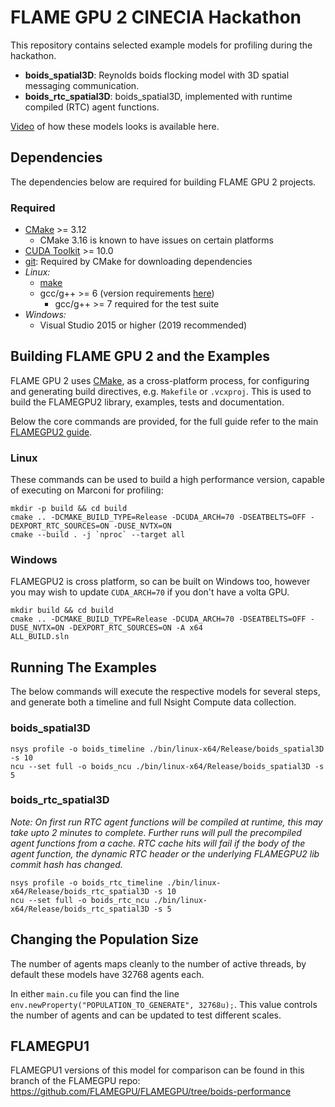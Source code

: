# FLAME GPU 2 CINECIA Hackathon
This repository contains selected example models for profiling during the hackathon.

* **boids_spatial3D**: Reynolds boids flocking model with 3D spatial messaging communication.
* **boids_rtc_spatial3D**: boids_spatial3D, implemented with runtime compiled (RTC) agent functions.

[Video](https://youtu.be/4GTOQvdV5Mg) of how these models looks is available here.

## Dependencies

The dependencies below are required for building FLAME GPU 2 projects.

### Required

* [CMake](https://cmake.org/) >= 3.12
  * CMake 3.16 is known to have issues on certain platforms
* [CUDA Toolkit](https://developer.nvidia.com/cuda-toolkit) >= 10.0
* [git](https://git-scm.com/): Required by CMake for downloading dependencies
* *Linux:*
  * [make](https://www.gnu.org/software/make/)
  * gcc/g++ >= 6 (version requirements [here](https://docs.nvidia.com/cuda/cuda-installation-guide-linux/index.html#system-requirements))
      * gcc/g++ >= 7 required for the test suite 
* *Windows:*
  * Visual Studio 2015 or higher (2019 recommended)


## Building FLAME GPU 2 and the Examples

FLAME GPU 2 uses [CMake](https://cmake.org/), as a cross-platform process, for configuring and generating build directives, e.g. `Makefile` or `.vcxproj`. This is used to build the FLAMEGPU2 library, examples, tests and documentation.

Below the core commands are provided, for the full guide refer to the main [FLAMEGPU2 guide](https://github.com/FLAMEGPU/FLAMEGPU2_dev/blob/master/README.md).

### Linux

These commands can be used to build a high performance version, capable of executing on Marconi for profiling:

```
mkdir -p build && cd build
cmake .. -DCMAKE_BUILD_TYPE=Release -DCUDA_ARCH=70 -DSEATBELTS=OFF -DEXPORT_RTC_SOURCES=ON -DUSE_NVTX=ON
cmake --build . -j `nproc` --target all
```

### Windows

FLAMEGPU2 is cross platform, so can be built on Windows too, however you may wish to update `CUDA_ARCH=70` if you don't have a volta GPU.
```
mkdir build && cd build
cmake .. -DCMAKE_BUILD_TYPE=Release -DCUDA_ARCH=70 -DSEATBELTS=OFF -DUSE_NVTX=ON -DEXPORT_RTC_SOURCES=ON -A x64
ALL_BUILD.sln
```

## Running The Examples

The below commands will execute the respective models for several steps, and generate both a timeline and full Nsight Compute data collection.

### boids_spatial3D
```
nsys profile -o boids_timeline ./bin/linux-x64/Release/boids_spatial3D -s 10
ncu --set full -o boids_ncu ./bin/linux-x64/Release/boids_spatial3D -s 5
```

### boids_rtc_spatial3D

*Note: On first run RTC agent functions will be compiled at runtime, this may take upto 2 minutes to complete. Further runs will pull the precompiled agent functions from a cache. RTC cache hits will fail if the body of the agent function, the dynamic RTC header or the underlying FLAMEGPU2 lib commit hash has changed.*

```
nsys profile -o boids_rtc_timeline ./bin/linux-x64/Release/boids_rtc_spatial3D -s 10
ncu --set full -o boids_rtc_ncu ./bin/linux-x64/Release/boids_rtc_spatial3D -s 5
```

## Changing the Population Size

The number of agents maps cleanly to the number of active threads, by default these models have 32768 agents each.

In either `main.cu` file you can find the line `env.newProperty("POPULATION_TO_GENERATE", 32768u);`. This value controls the number of agents and can be updated to test different scales.

## FLAMEGPU1

FLAMEGPU1 versions of this model for comparison can be found in this branch of the FLAMEGPU repo: https://github.com/FLAMEGPU/FLAMEGPU/tree/boids-performance
